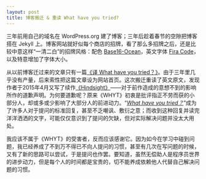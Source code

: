 ```yaml
---
layout: post
title: 博客搬迁 & 重读 What have you tried?
---
```


三年前用自己的域名在 WordPress.org 建了博客；三年后趁着春节的空隙把博客搭在 Jekyll 上。博客网站就好似每个商店的招牌，看了那么多招牌之后，还是比较中意这样“一清二白”的招牌风格：配色 [Base16-Ocean](https://chriskempson.github.io/base16/)，英文字体 [Fira Code](https://github.com/tonsky/FiraCode)，以及特意增加了字体大小。

从以前博客迁过来的文章只有一篇[《译 What have you tried？》](/blog/what-have-you-tried)。由于三年里几乎没有产量，后来索性把这篇文章设为网站首页。这次搬迁重读了英文原文，发现作者于2015年4月又写了续作[《Hindsight》](http://mattgemmell.com/hindsight/)——对于前作造成的意想不到的影响所作的道歉声明。为何要道歉呢？原来《WHYT》初衷是批评指正不劳而获的小部分人，却或多或少影响了大部分人的前进动力。“*[What have you tried？](http://mattgemmell.com/what-have-you-tried/)*”成为了许多人对于提问的标准回复，甚至不乏嘲讽、敷衍之意；而收到这种回复并读完洋洋洒洒的文字，可能仅仅意识到了提问的欠缺，但对实际解决问题并没太大用处。

我应该不属于《WHYT》的受害者，反而应该感谢它。因为如今在学习中碰到问题，我已经养成了不到万不得已不向人提问的习惯，甚至有几次在写问题的时候，又有了新的思路可以尝试，于是提问也作罢。要知道，虽然无偿助人是程序员世界的进步动力，但是每个人的时间都是宝贵的，切不能养成依赖他人代替自己解决问题的习惯。
